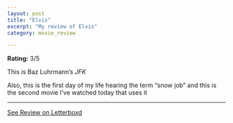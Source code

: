 ```yaml
---
layout: post
title: "Elvis"
excerpt: "My review of Elvis"
category: movie_review

---
```


**Rating:** 3/5

This is Baz Luhrmann’s <i>JFK</i>

Also, this is the first day of my life hearing the term “snow job” and this is the second movie I’ve watched today that uses it

<hr>

[See Review on Letterboxd](https://boxd.it/3xnq1h)
